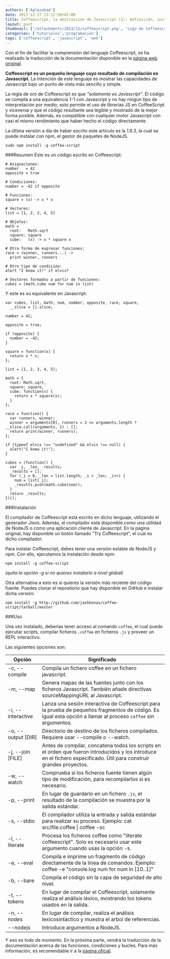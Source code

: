```yaml
---
authors: ['Aglezabad']
date: 2013-12-27 13:12:50+01:00
title: Coffeescript, la abstracción de Javascript (1): Definición, instalación y uso del compilador.
layout: post
thumbnail: ['/attachments/2013/12/coffeescript.png', 'Logo de Coffeescript.']
categories: ['tutoriales','programación']
tags: ['coffeescript', 'javascript', 'web']
---
```

Con el fin de facilitar la comprensión del lenguaje Coffeescript, se ha realizado la traducción de la documentación disponible en la [página web original](http://coffeescript.org).

**Coffeescript es un pequeño lenguaje cuyo resultado de compilación es Javascript.** La intención de este lenguaje es mostrar las capacidades de Javascript bajo un punto de vista más sencillo y simple.

La regla de oro de Coffeescript es que *"solamente es Javascript"*. El código se compila a una equivalencia 1-1 con Javascript y no hay ningún tipo de interpretación por medio; esto permite el uso de librerías JS en CoffeeScript y viceversa y que el código resultante sea legible y mostrado de la mejor forma posible. Además, es compatible con cualquier motor Javascript con casi el mismo rendimiento que haber hecho el código directamente.

La última versión a día de haber escrito este artículo es la *1.6.3*, la cual se puede instalar con npm, el gestor de paquetes de NodeJS.

    sudo npm install -g coffee-script

###Resumen
Este es un código escrito en Coffeescript:

    # Asignaciones:
    number   = 42
    opposite = true
    
    # Condiciones:
    number = -42 if opposite
    
    # Funciones:
    square = (x) -> x * x
    
    # Vectores:
    list = [1, 2, 3, 4, 5]
    
    # Objetos:
    math =
      root:   Math.sqrt
      square: square
      cube:   (x) -> x * square x
    
    # Otra forma de expresar funciones:
    race = (winner, runners...) ->
      print winner, runners
    
    # Otro tipo de condición:
    alert "I knew it!" if elvis?
    
    # Vectores formados a partir de funciones:
    cubes = (math.cube num for num in list)

Y este es su equivalente en Javascript:

    var cubes, list, math, num, number, opposite, race, square,
      __slice = [].slice;
    
    number = 42;
    
    opposite = true;
    
    if (opposite) {
      number = -42;
    }
    
    square = function(x) {
      return x * x;
    };
    
    list = [1, 2, 3, 4, 5];
    
    math = {
      root: Math.sqrt,
      square: square,
      cube: function(x) {
        return x * square(x);
      }
    };
    
    race = function() {
      var runners, winner;
      winner = arguments[0], runners = 2 <= arguments.length ? __slice.call(arguments, 1) : [];
      return print(winner, runners);
    };
    
    if (typeof elvis !== "undefined" && elvis !== null) {
      alert("I knew it!");
    }
    
    cubes = (function() {
      var _i, _len, _results;
      _results = [];
      for (_i = 0, _len = list.length; _i < _len; _i++) {
        num = list[_i];
        _results.push(math.cube(num));
      }
      return _results;
    })();

###Instalación

El compilador de Coffeescript está escrito en dicho lenguaje, utilizando el generador Jison. Además, el compilador está disponible como una utilidad de NodeJS o como una aplicación cliente de Javascript. En la página original, hay disponible un botón llamado "Try Coffeescript", el cual es dicho compilador.

Para instalar Coffeescript, debes tener una versión estable de NodeJS y npm. Con ello, ejecutamos la instalación desde npm:

    npm install -g coffee-script

*(quita la opción -g si no quieres instalarlo a nivel global)*

Otra alternativa a esto es si quieres la versión más reciente del código fuente. Puedes clonar el repositorio que hay disponible en GitHub e instalar dicha versión:

    npm install -g http://github.com/jashkenas/coffee-script/tarball/master

###Uso

Una vez instalado, deberías tener acceso al comando <code>coffee</code>, el cual puede ejecutar scripts, compilar ficheros <code>.coffee</code> en ficheros <code>.js</code> y proveer un REPL interactivo.

Las siguientes opciones son:

<table class="table table-striped">
    <thead>
        <tr>
            <th>Opción</th>
            <th>Significado</th>
        </tr>
    </thead>
    <tbody>
        <tr>
            <td>-c, --compile</td>
            <td>Compila un fichero coffee en un fichero javascript.</td>
        </tr>
        <tr>
            <td>-m, --map</td>
            <td>Genera mapas de las fuentes junto con los ficheros Javascript. También añade directivas sourceMappingURL al Javascript.</td>
        </tr>
        <tr>
            <td>-i, --interactive</td>
            <td>Lanza una sesión interactiva de Coffeescript para la prueba de pequeños fragmentos de código. Es igual esta opción a llamar al proceso <code>coffee</code> sin argumentos.</td>
        </tr>
        <tr>
            <td>-o, --output [DIR]</td>
            <td>Directorio de destino de los ficheros compilados. Requiere usar --compile o --watch.</td>
        </tr>
        <tr>
            <td>-j, --join [FILE]</td>
            <td>Antes de compilar, concatena todos los scripts en el orden que fueron introducidos y los introduce en el fichero especificado. Útil para construir grandes proyectos.</td>
        </tr>
        <tr>
            <td>-w, --watch</td>
            <td>Comprueba si los ficheros fuente tienen algún tipo de modificación, para recompilarlos si es necesario.</td>
        </tr>
        <tr>
            <td>-p, --print</td>
            <td>En lugar de guardarlo en un fichero <code>.js</code>, el resultado de la compilación se muestra por la salida estándar.</td>
        </tr>
        <tr>
            <td>-s, --stdio</td>
            <td>El compilador utiliza la entrada y salida estándar para realizar su proceso. Ejemplo: cat src/file.coffee | coffee -sc</td>
        </tr>
        <tr>
            <td>-l, --literate</td>
            <td>Procesa los ficheros coffee como "literate coffeescript". Solo es necesario usar este argumento cuando usas la opción -s.</td>
        </tr>
        <tr>
            <td>-e, --eval</td>
            <td>Compila e imprime un fragmento de código directamente de la línea de comandos. Ejemplo: coffee -e "console.log num for num in [10..1]"</td>
        </tr>
        <tr>
            <td>-b, --bare</td>
            <td>Compila el código sin la capa de seguridad de alto nivel.</td>
        </tr>
        <tr>
            <td>-t, --tokens</td>
            <td>En lugar de compilar el Coffeescript, solamente realiza el análisis léxico, mostrando los tokens usados en la salida.</td>
        </tr>
        <tr>
            <td>-n, --nodes</td>
            <td>En lugar de compilar, realiza el análisis lexicosintáctico y muestra el arbol de referencias.</td>
        </tr>
        <tr>
            <td>--nodejs</td>
            <td>Introduce argumentos a NodeJS.</td>
        </tr>
    </tbody>
</table>

Y eso es todo de momento. En la próxima parte, vendrá la traducción de la documentación acerca de las funciones, condiciones y bucles. Para más información, es recomendable ir a la [página oficial](http://coffeescript.org). 




